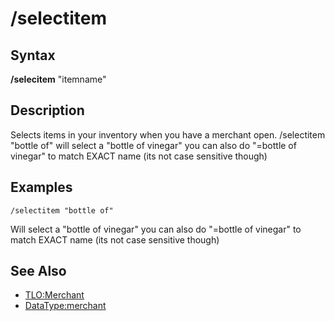 # /selectitem

## Syntax

**/selecitem** "itemname"

## Description

Selects items in your inventory when you have a merchant open. /selectitem "bottle of" will select a "bottle of vinegar" you can also do "=bottle of vinegar" to match EXACT name \(its not case sensitive though\)

## Examples

`/selectitem "bottle of"`

Will select a "bottle of vinegar" you can also do "=bottle of vinegar" to match EXACT name \(its not case sensitive though\)

## See Also

* [TLO:Merchant](../../data-types-and-top-level-objects/top-level-objects/tlo-merchant.md)
* [DataType:merchant](../../data-types-and-top-level-objects/data-types/datatype-merchant.md)

